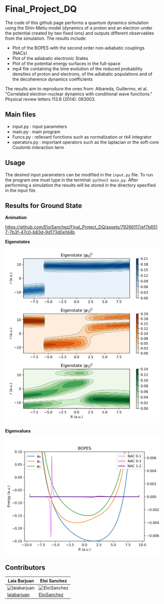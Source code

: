 # Final_Project_DQ

The code of this github page performs a quantum dynamics simulation using the Shin-Metiu model (dynamics of a proton and an electron under the potential created by two fixed ions) and outputs different observables from the simulation. The results include:

- Plot of the BOPES with the second order non-adiabatic couplings (NACs)
- Plot of the adiabatic electronic States
- Plot of the potential energy surfaces in the full-space
- mp4 file containing the time evolution of the reduced probability densities of proton and electrons, of the adiabatic populations and of the decoherence dynamics coefficients

The results aim to reproduce the ones from: Albareda, Guillermo, et al. "Correlated electron-nuclear dynamics with conditional wave functions." Physical review letters 113.8 (2014): 083003.

## Main files
- input.py : input parameters
- main.py : main program 
- Funcs.py : rellevant functions such as normalization or rk4 integrator
- operators.py : important operators such as the laplacian or the soft-core Coulomb interaction term

## Usage
The desired input parameters can be modified in the `input.py` file. To run the program one must type in the terminal: `python3 main.py`. After performing a simulation the results will be stored in the directory specified in the input file. 

## Results for Ground State

**Animation**

https://github.com/EloiSanchez/Final_Project_DQ/assets/79266117/ef7b6517-7b3f-47c0-b83d-9d173d0e1d4b

**Eigenstates**

![Eigenstates for groundstate](https://github.com/EloiSanchez/Final_Project_DQ/blob/main/groundState/EigenStates.png)

**Eigenvalues**

![Eigenvalues for groundstate](https://github.com/EloiSanchez/Final_Project_DQ/blob/main/groundState/EigenVals.png)

## Contributors

| Laia Barjuan                                                                   |Eloi Sanchez                                                                   |
| ------------------------------------------------------------------------------ | ------------------------------------------------------------------------ |
| ![laiabarjuan](https://avatars.githubusercontent.com/u/79266111 "laiabarjuan") | ![EloiSanchez](https://avatars.githubusercontent.com/u/79266117 "EloiSanchez") |
| [laiabarjuan](https://github.com/laiabarjuan)                                  | [EloiSanchez](https://github.com/EloiSanchez)                                  |



